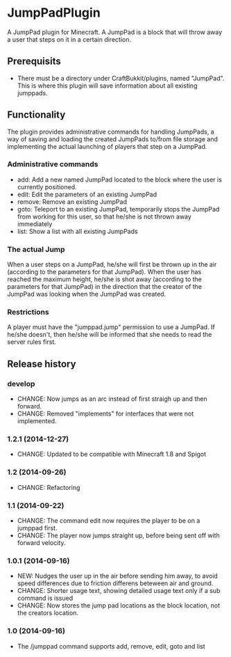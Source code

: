 # JumpPadPlugin

A JumpPad plugin for Minecraft.
A JumpPad is a block that will throw away a user that steps on it in a certain direction.

## Prerequisits

* There must be a directory under CraftBukkit/plugins, named "JumpPad". This is where this plugin will save information about all existing jumppads.

## Functionality

The plugin provides administrative commands for handling JumpPads, a way of saving and loading the created JumpPads to/from file storage and implementing the actual launching of players that step on a JumpPad.

### Administrative commands

* add: Add a new named JumpPad located to the block where the user is currently positioned.
* edit: Edit the parameters of an existing JumpPad
* remove: Remove an existing JumpPad
* goto: Teleport to an existing JumpPad, temporarily stops the JumpPad from working for this user, so that he/she is not thrown away immediately
* list: Show a list with all existing JumpPads

### The actual Jump

When a user steps on a JumpPad, he/she will first be thrown up in the air (according to the parameters for that JumpPad). When the user has reached the maximum height, he/she is shot away (according to the parameters for that JumpPad) in the direction that the creator of the JumpPad was looking when the JumpPad was created.

### Restrictions

A player must have the "jumppad.jump" permission to use a JumpPad. If he/she doesn't, then he/she will be informed that she needs to read the server rules first.

## Release history

### develop

* CHANGE: Now jumps as an arc instead of first straigh up and then forward.
* CHANGE: Removed "implements" for interfaces that were not implemented.

### 1.2.1 (2014-12-27)

* CHANGE: Updated to be compatible with Minecraft 1.8 and Spigot

### 1.2 (2014-09-26)

* CHANGE: Refactoring

### 1.1 (2014-09-22)

* CHANGE: The command edit now requires the player to be on a jumppad first.
* CHANGE: The player now jumps straight up, before being sent off with forward velocity.

### 1.0.1 (2014-09-16)

* NEW: Nudges the user up in the air before sending him away, to avoid speed differences due to friction differens beteween air and ground.
* CHANGE: Shorter usage text, showing detailed usage text only if a sub command is issued
* CHANGE: Now stores the jump pad locations as the block location, not the creators location.

### 1.0 (2014-09-16)

* The /jumppad command supports add, remove, edit, goto and list